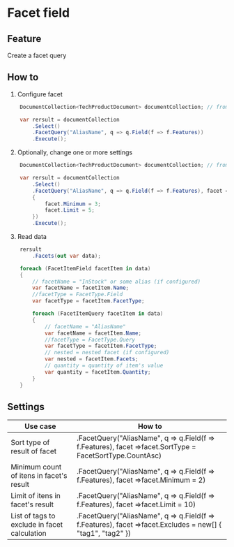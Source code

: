 # Facet field

## Feature

Create a facet query

## How to

1. Configure facet

```csharp
	DocumentCollection<TechProductDocument> documentCollection; // from DI

    var rersult = documentCollection
        .Select()
        .FacetQuery("AliasName", q => q.Field(f => f.Features))
		.Execute();
```

2. Optionally, change one or more settings

```csharp
	DocumentCollection<TechProductDocument> documentCollection; // from DI

    var rersult = documentCollection
        .Select()
        .FacetQuery("AliasName", q => q.Field(f => f.Features), facet =>
        {
            facet.Minimum = 3;
            facet.Limit = 5;
        })
		.Execute();
```

3. Read data

```csharp
	rersult
		.Facets(out var data);

    foreach (FacetItemField facetItem in data)
    {
        // facetName = "InStock" or some alias (if configured)
        var facetName = facetItem.Name;
        //facetType = FacetType.Field
        var facetType = facetItem.FacetType;

        foreach (FacetItemQuery facetItem in data)
        {
            // facetName = "AliasName"
            var facetName = facetItem.Name;
            //facetType = FacetType.Query
            var facetType = facetItem.FacetType;
            // nested = nested facet (if configured)
            var nested = facetItem.Facets;
            // quantity = quantity of item's value
            var quantity = facetItem.Quantity;
        }
    }
```

## Settings

| Use case                                     | How to                                                                                                     |
|----------------------------------------------|------------------------------------------------------------------------------------------------------------|
| Sort type of result of facet                 | .FacetQuery("AliasName", q => q.Field(f => f.Features), facet =>facet.SortType = FacetSortType.CountAsc)   |
| Minimum count of itens in facet's result     | .FacetQuery("AliasName", q => q.Field(f => f.Features), facet =>facet.Minimum = 2)                         |
| Limit of itens in facet's result             | .FacetQuery("AliasName", q => q.Field(f => f.Features), facet =>facet.Limit = 10)                          |
| List of tags to exclude in facet calculation | .FacetQuery("AliasName", q => q.Field(f => f.Features), facet =>facet.Excludes = new[] { "tag1", "tag2" }) |